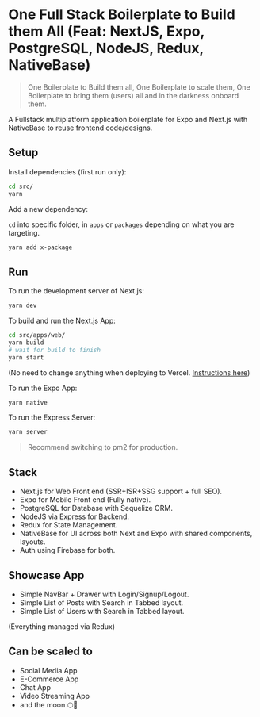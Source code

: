# One Full Stack Boilerplate to Build them All (Feat: NextJS, Expo, PostgreSQL, NodeJS, Redux, NativeBase)

> One Boilerplate to Build them all, One Boilerplate to scale them, One Boilerplate to bring them (users) all and in the darkness onboard them.

A Fullstack multiplatform application boilerplate for Expo and Next.js with NativeBase to reuse frontend code/designs.

## Setup

Install dependencies (first run only):

```bash
cd src/
yarn
```

Add a new dependency:

`cd` into specific folder, in `apps` or `packages` depending on what you are targeting.

```bash
yarn add x-package
```

## Run

To run the development server of Next.js:

```bash
yarn dev
```

To build and run the Next.js App:

```bash
cd src/apps/web/
yarn build
# wait for build to finish
yarn start
```

(No need to change anything when deploying to Vercel. [Instructions here](https://vercel.com/docs/concepts/git/monorepos))

To run the Expo App:

```bash
yarn native
```

To run the Express Server:

```bash
yarn server
```

> Recommend switching to pm2 for production.

## Stack

- Next.js for Web Front end (SSR+ISR+SSG support + full SEO).
- Expo for Mobile Front end (Fully native).
- PostgreSQL for Database with Sequelize ORM.
- NodeJS via Express for Backend.
- Redux for State Management.
- NativeBase for UI across both Next and Expo with shared components, layouts.
- Auth using Firebase for both.

## Showcase App

- Simple NavBar + Drawer with Login/Signup/Logout.
- Simple List of Posts with Search in Tabbed layout.
- Simple List of Users with Search in Tabbed layout.

(Everything managed via Redux)

## Can be scaled to

- Social Media App
- E-Commerce App
- Chat App
- Video Streaming App
- and the moon 🌕🚀
